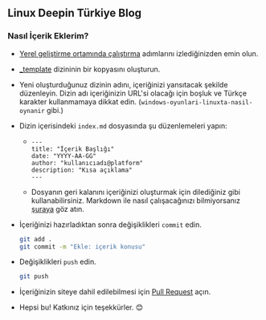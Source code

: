 ## Linux Deepin Türkiye Blog

### Nasıl İçerik Eklerim?

- [Yerel geliştirme ortamında çalıştırma](../../#yerel-geliştirme-ortamında-çalıştırma) adımlarını izlediğinizden emin olun.

- [\_template](./_template) dizininin bir kopyasını oluşturun.

- Yeni oluşturduğunuz dizinin adını, içeriğinizi yansıtacak şekilde düzenleyin. Dizin adı içeriğinizin URL'si olacağı için boşluk ve Türkçe karakter kullanmamaya dikkat edin. (`windows-oyunlari-linuxta-nasil-oynanir` gibi.)

- Dizin içerisindeki `index.md` dosyasında şu düzenlemeleri yapın:

  - ```
    ---
    title: "İçerik Başlığı"
    date: "YYYY-AA-GG"
    author: "kullanıcıadı@platform"
    description: "Kısa açıklama"
    ---
    ```

  - Dosyanın geri kalanını içeriğinizi oluşturmak için dilediğiniz gibi kullanabilirsiniz. Markdown ile nasıl çalışacağınızı bilmiyorsanız [şuraya](https://deepintr.org/markdown-hizli-baslangic-rehberi/) göz atın.

- İçeriğinizi hazırladıktan sonra değişiklikleri `commit` edin.

  ```bash
  git add .
  git commit -m "Ekle: içerik konusu"
  ```

- Değişiklikleri `push` edin.

  ```bash
  git push
  ```

- İçeriğinizin siteye dahil edilebilmesi için [Pull Request](https://help.github.com/en/github/collaborating-with-issues-and-pull-requests/creating-a-pull-request) açın.

- Hepsi bu! Katkınız için teşekkürler. :blush:
